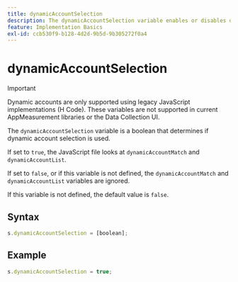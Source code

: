 ```yaml
---
title: dynamicAccountSelection
description: The dynamicAccountSelection variable enables or disables dynamic account selection.
feature: Implementation Basics
exl-id: ccb530f9-b128-4d2d-9b5d-9b305272f0a4
---
```

# dynamicAccountSelection

>[!IMPORTANT]
>
>Dynamic accounts are only supported using legacy JavaScript implementations (H Code). These variables are not supported in current AppMeasurement libraries or the Data Collection UI.

The `dynamicAccountSelection` variable is a boolean that determines if dynamic account selection is used.

If set to `true`, the JavaScript file looks at `dynamicAccountMatch` and `dynamicAccountList`.

If set to `false`, or if this variable is not defined, the `dynamicAccountMatch` and `dynamicAccountList` variables are ignored.

If this variable is not defined, the default value is `false`.

## Syntax

```js
s.dynamicAccountSelection = [boolean];
```

## Example

```js
s.dynamicAccountSelection = true;
```
